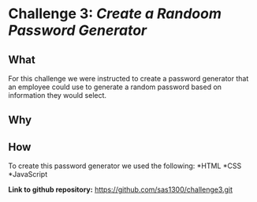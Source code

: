 # Challenge 3:  *Create a Randoom Password Generator*

## What
For this challenge we were instructed to create a password generator that an employee could use to generate a random password based on information they would select.  

## Why

## How
To create this password generator we used the following:
*HTML
*CSS
*JavaScript






**Link to github repository:**  https://github.com/sas1300/challenge3.git 